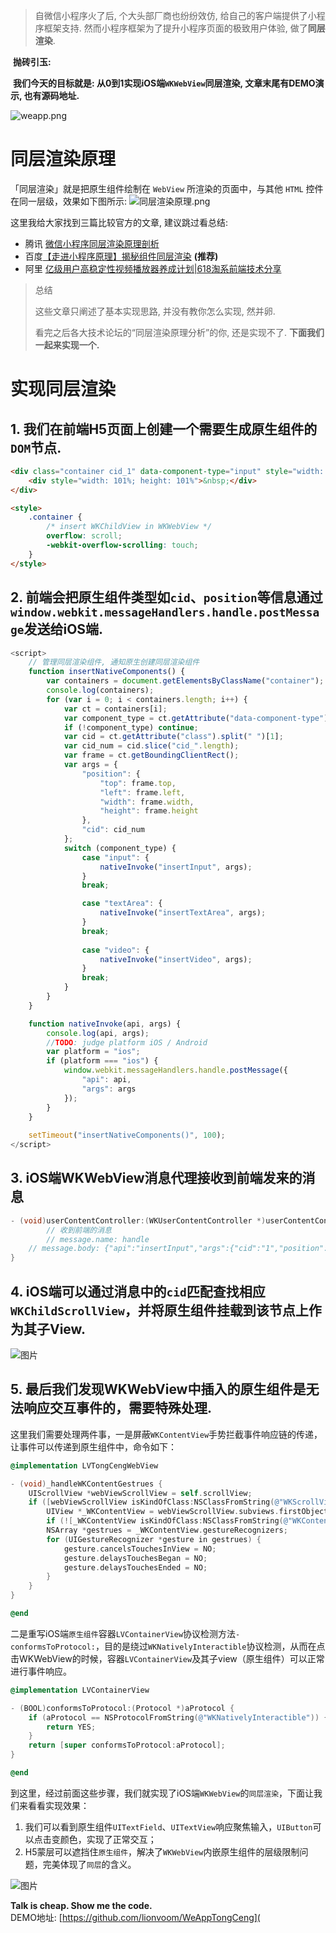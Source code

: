 > 自微信小程序火了后, 个大头部厂商也纷纷效仿, 给自己的客户端提供了小程序框架支持. 然而小程序框架为了提升小程序页面的极致用户体验, 做了**同层渲染**.

​        **抛砖引玉:**

​        **我们今天的目标就是: 从0到1实现iOS端`WKWebView`同层渲染, 文章末尾有DEMO演示, 也有源码地址.**

![weapp.png](https://p9-juejin.byteimg.com/tos-cn-i-k3u1fbpfcp/cd50590ab184460883662eb935017b1d~tplv-k3u1fbpfcp-watermark.image)





# 同层渲染原理 

「同层渲染」就是把原生组件绘制在 `WebView` 所渲染的页面中，与其他 `HTML` 控件在同一层级，效果如下图所示:
![同层渲染原理.png](https://p9-juejin.byteimg.com/tos-cn-i-k3u1fbpfcp/f137ab9d5bd84220a1ffdef641912882~tplv-k3u1fbpfcp-watermark.image)

这里我给大家找到三篇比较官方的文章, 建议跳过看总结:

- 腾讯 [微信小程序同层渲染原理剖析](https://developers.weixin.qq.com/community/develop/article/doc/000c4e433707c072c1793e56f5c813?page=1)
- 百度[【走进小程序原理】揭秘组件同层渲染](https://blog.csdn.net/Smartprogram/article/details/108124407) **(推荐)**
- 阿里 [亿级用户高稳定性视频播放器养成计划|618淘系前端技术分享](https://mp.weixin.qq.com/s/jgsG-XrAKV6AHSrUCRhKtQ)


> 总结
>
> 这些文章只阐述了基本实现思路, 并没有教你怎么实现, 然并卵. 
>
> 看完之后各大技术论坛的“同层渲染原理分析”的你, 还是实现不了.
> **下面我们一起来实现一个.**



# 实现同层渲染

## 1. 我们在前端H5页面上创建一个需要生成原生组件的`DOM`节点.

```html
<div class="container cid_1" data-component-type="input" style="width: 200px; height: 40px">
    <div style="width: 101%; height: 101%">&nbsp;</div>
</div>

<style>
    .container { 
        /* insert WKChildView in WKWebView */
        overflow: scroll;
        -webkit-overflow-scrolling: touch;
    }
</style>
```

## 2. 前端会把原生组件类型如`cid`、`position`等信息通过`window.webkit.messageHandlers.handle.postMessage`发送给iOS端.

```javascript
<script>
    // 管理同层渲染组件, 通知原生创建同层渲染组件
    function insertNativeComponents() {
        var containers = document.getElementsByClassName("container");
        console.log(containers);
        for (var i = 0; i < containers.length; i++) {
            var ct = containers[i];
            var component_type = ct.getAttribute("data-component-type");
            if (!component_type) continue;
            var cid = ct.getAttribute("class").split(" ")[1];
            var cid_num = cid.slice("cid_".length);
            var frame = ct.getBoundingClientRect();
            var args = {
                "position": {
                    "top": frame.top,
                    "left": frame.left,
                    "width": frame.width,
                    "height": frame.height
                },
                "cid": cid_num
            };
            switch (component_type) {
                case "input": {
                    nativeInvoke("insertInput", args);
                }
                break;

                case "textArea": {
                    nativeInvoke("insertTextArea", args);
                }
                break;
    
                case "video": {
                    nativeInvoke("insertVideo", args);
                }
                break;
            }
        }
    }

    function nativeInvoke(api, args) {
        console.log(api, args);
        //TODO: judge platform iOS / Android
        var platform = "ios";
        if (platform === "ios") {
            window.webkit.messageHandlers.handle.postMessage({
                "api": api,
                "args": args
            });
        }
    }   
    
    setTimeout("insertNativeComponents()", 100);
</script>
```

## 3. iOS端WKWebView消息代理接收到前端发来的消息

```objective-c
- (void)userContentController:(WKUserContentController *)userContentController didReceiveScriptMessage:(WKScriptMessage *)message {
        // 收到前端的消息
        // message.name: handle
    // message.body: {"api":"insertInput","args":{"cid":"1","position":{"top":30,"width":200,"left":87.5,"height":40}}}
}
```

## 4. iOS端可以通过消息中的`cid`匹配查找相应`WKChildScrollView`，并将原生组件挂载到该节点上作为其子View.

![图片](https://uploader.shimo.im/f/R0pscfsRIAxUPRcy.png!thumbnail?fileGuid=pv833try8pHkTvKG)



## 5. 最后我们发现WKWebView中插入的原生组件是无法响应交互事件的，需要特殊处理.

这里我们需要处理两件事，一是屏蔽`WKContentView`手势拦截事件响应链的传递，让事件可以传递到原生组件中，命令如下：

```objective-c
@implementation LVTongCengWebView

- (void)_handleWKContentGestrues {
    UIScrollView *webViewScrollView = self.scrollView;
    if ([webViewScrollView isKindOfClass:NSClassFromString(@"WKScrollView")]) {
        UIView *_WKContentView = webViewScrollView.subviews.firstObject;
        if (![_WKContentView isKindOfClass:NSClassFromString(@"WKContentView")]) return;
        NSArray *gestrues = _WKContentView.gestureRecognizers;
        for (UIGestureRecognizer *gesture in gestrues) {
            gesture.cancelsTouchesInView = NO;
            gesture.delaysTouchesBegan = NO;
            gesture.delaysTouchesEnded = NO;
        }
    }
}

@end
```

二是重写iOS端`原生组件`容器`LVContainerView`协议检测方法`-conformsToProtocol:`，目的是绕过`WKNativelyInteractible`协议检测，从而在点击WKWebView的时候，容器`LVContainerView`及其子view（原生组件）可以正常进行事件响应。

```objective-c
@implementation LVContainerView

- (BOOL)conformsToProtocol:(Protocol *)aProtocol {
    if (aProtocol == NSProtocolFromString(@"WKNativelyInteractible")) {
        return YES;
    }
    return [super conformsToProtocol:aProtocol];
}

@end
```



到这里，经过前面这些步骤，我们就实现了iOS端`WKWebView`的`同层渲染`，下面让我们来看看实现效果：

1. 我们可以看到原生组件`UITextField`、`UITextView`响应聚焦输入，`UIButton`可以点击变颜色，实现了正常交互；
2. H5蒙层可以遮挡住`原生组件`，解决了`WKWebView`内嵌原生组件的层级限制问题，完美体现了`同层`的含义。

![图片](https://uploader.shimo.im/f/MxbV46jKTgwrQu7o.gif?fileGuid=pv833try8pHkTvKG)

**Talk is cheap. Show me the code.**  
DEMO地址: [https://github.com/lionvoom/WeAppTongCeng](
